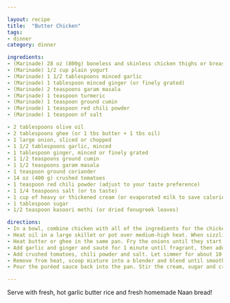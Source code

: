 ```yaml
---

layout: recipe
title:  "Butter Chicken"
tags: 
- dinner
category: dinner

ingredients:
- (Marinade) 28 oz (800g) boneless and skinless chicken thighs or breasts cut into bite-sized pieces
- (Marinade) 1/2 cup plain yogurt
- (Marinade) 1 1/2 tablespoons minced garlic
- (Marinade) 1 tablespoon minced ginger (or finely grated)
- (Marinade) 2 teaspoons garam masala
- (Marinade) 1 teaspoon turmeric
- (Marinade) 1 teaspoon ground cumin
- (Marinade) 1 teaspoon red chili powder
- (Marinade) 1 teaspoon of salt

- 2 tablespoons olive oil
- 2 tablespoons ghee (or 1 tbs butter + 1 tbs oil)
- 1 large onion, sliced or chopped
- 1 1/2 tablespoons garlic, minced
- 1 tablespoon ginger, minced or finely grated
- 1 1/2 teaspoons ground cumin
- 1 1/2 teaspoons garam masala
- 1 teaspoon ground coriander
- 14 oz (400 g) crushed tomatoes
- 1 teaspoon red chili powder (adjust to your taste preference)
- 1 1/4 teaspoons salt (or to taste)
- 1 cup of heavy or thickened cream (or evaporated milk to save calories)
- 1 tablespoon sugar
- 1/2 teaspoon kasoori methi (or dried fenugreek leaves)

directions:
- In a bowl, combine chicken with all of the ingredients for the chicken marinade; let marinate for 30 minutes to an hour (or overnight if time allows).
- Heat oil in a large skillet or pot over medium-high heat. When sizzling, add chicken pieces in batches of two or three, making sure not to crowd the pan. Fry until browned for only 3 minutes on each side. Set aside and keep warm. (You will finish cooking the chicken in the sauce.)
- Heat butter or ghee in the same pan. Fry the onions until they start to sweat (about 6 minutes) while scraping up any browned bits stuck on the bottom of the pan. 
- Add garlic and ginger and sauté for 1 minute until fragrant, then add ground coriander, cumin and garam masala. Let cook for about 20 seconds until fragrant, while stirring occasionally.
- Add crushed tomatoes, chili powder and salt. Let simmer for about 10-15 minutes, stirring occasionally until sauce thickens and becomes a deep brown red colour.
- Remove from heat, scoop mixture into a blender and blend until smooth. You may need to add a couple tablespoons of water to help it blend (up to 1/4 cup). Work in batches depending on the size of your blender.
- Pour the puréed sauce back into the pan. Stir the cream, sugar and crushed kasoori methi (or fenugreek leaves) through the sauce. Add the chicken with juices back into the pan and cook for an additional 8-10 minutes until chicken is cooked through and the sauce is thick and bubbling.

---
```


Serve with fresh, hot garlic butter rice and fresh homemade Naan bread!
